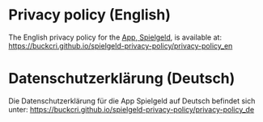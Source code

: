 # Privacy policy (English)

The English privacy policy for the [App, Spielgeld](https://play.google.com/store/apps/details?id=com.github.buckcri.spielgeld), is available at: <https://buckcri.github.io/spielgeld-privacy-policy/privacy-policy_en>


# Datenschutzerklärung (Deutsch)

Die Datenschutzerklärung für die App Spielgeld auf Deutsch befindet sich unter: <https://buckcri.github.io/spielgeld-privacy-policy/privacy-policy_de>
